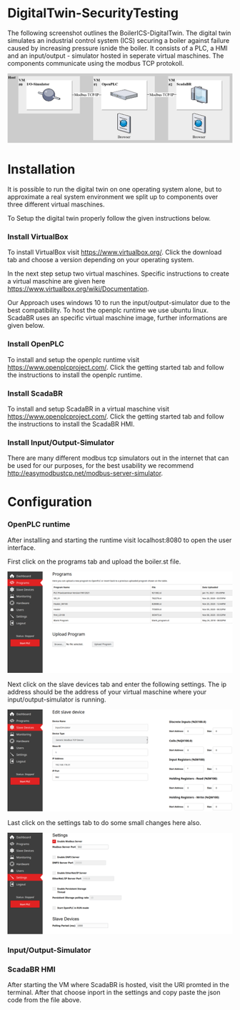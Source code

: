 # DigitalTwin-SecurityTesting

The following screenshot outlines the BoilerICS-DigitalTwin. The digital twin simulates an industrial control system (ICS) securing a boiler against failure caused by increasing pressure isnide the boiler. It consists of a PLC, a HMI and an input/output - simulator hosted in seperate virtual maschines. The components communicate using the modbus TCP protokoll.

![Screenshot](misc/DigitalerZwilling.png)


# Installation

It is possible to run the digital twin on one operating system alone, but to approximate a real system environment we split up to components over three different virtual maschines.

To Setup the digital twin properly follow the given instructions below.

### Install VirtualBox

To install VirtualBox visit https://www.virtualbox.org/. Click the download tab and choose a version depending on your operating system. 

In the next step setup two virtual maschines. Specific instructions to create a virtual maschine are given here https://www.virtualbox.org/wiki/Documentation.

Our Approach uses windows 10 to run the input/output-simulator due to the best compatibility. To host the openplc runtime we use ubuntu linux. ScadaBR uses an specific virtual maschine image, further informations are given below.

### Install OpenPLC

To install and setup the openplc runtime visit https://www.openplcproject.com/. Click the getting started tab and follow the instructions to install the openplc runtime.

### Install ScadaBR

To install and setup ScadaBR in a virtual maschine visit https://www.openplcproject.com/. Click the getting started tab and follow the instructions to install the ScadaBR HMI.

### Install Input/Output-Simulator

There are many different modbus tcp simulators out in the internet that can be used for our purposes, for the best usability we recommend http://easymodbustcp.net/modbus-server-simulator.


# Configuration

### OpenPLC runtime

After installing and starting the runtime visit localhost:8080 to open the user interface.

First click on the programs tab and upload the boiler.st file.

![Screenshot](misc/OpenPLC_Einstellungen_Program.png)

Next click on the slave devices tab and enter the following settings. The ip address should be the address of your virtual maschine where your input/output-simulator is running.

![Screenshot](misc/OpenPLC_Einstellungen_SlaveDevice.png)

Last click on the settings tab to do some small changes here also.

![Screenshot](misc/OpenPLC_Einstellungen_Settings.png)


### Input/Output-Simulator



### ScadaBR HMI

After starting the VM where ScadaBR is hosted, visit the URl promted in the terminal. After that choose inport in the settings and copy paste the json code from the file above. 
